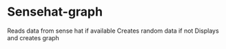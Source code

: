 # Sensehat-graph
Reads data from sense hat if available 
Creates random data if not
Displays and creates graph
